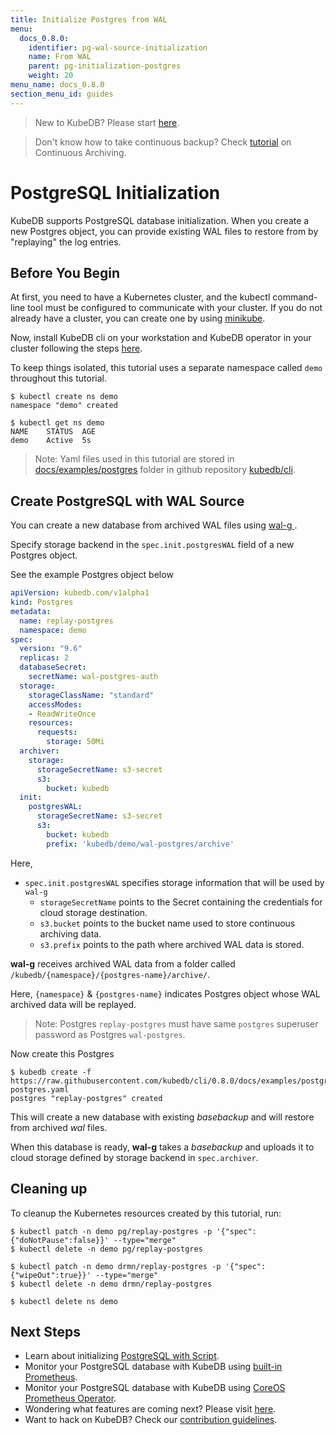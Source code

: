 ```yaml
---
title: Initialize Postgres from WAL
menu:
  docs_0.8.0:
    identifier: pg-wal-source-initialization
    name: From WAL
    parent: pg-initialization-postgres
    weight: 20
menu_name: docs_0.8.0
section_menu_id: guides
---
```


> New to KubeDB? Please start [here](/docs/0.8.0/concepts/README).

> Don't know how to take continuous backup?  Check [tutorial](/docs/0.8.0/guides/postgres/snapshot/continuous_archiving) on Continuous Archiving.

# PostgreSQL Initialization

KubeDB supports PostgreSQL database initialization. When you create a new Postgres object, you can provide existing WAL files to restore from by "replaying" the log entries.

## Before You Begin

At first, you need to have a Kubernetes cluster, and the kubectl command-line tool must be configured to communicate with your cluster.
If you do not already have a cluster, you can create one by using [minikube](https://github.com/kubernetes/minikube).

Now, install KubeDB cli on your workstation and KubeDB operator in your cluster following the steps [here](/docs/0.8.0/setup/install).

To keep things isolated, this tutorial uses a separate namespace called `demo` throughout this tutorial.

```console
$ kubectl create ns demo
namespace "demo" created

$ kubectl get ns demo
NAME    STATUS  AGE
demo    Active  5s
```

> Note: Yaml files used in this tutorial are stored in [docs/examples/postgres](https://github.com/kubedb/cli/tree/0.8.0/docs/examples/postgres) folder in github repository [kubedb/cli](https://github.com/kubedb/cli).

## Create PostgreSQL with WAL Source

You can create a new database from archived WAL files using [wal-g ](https://github.com/wal-g/wal-g).

Specify storage backend in the `spec.init.postgresWAL` field of a new Postgres object.

See the example Postgres object below

```yaml
apiVersion: kubedb.com/v1alpha1
kind: Postgres
metadata:
  name: replay-postgres
  namespace: demo
spec:
  version: "9.6"
  replicas: 2
  databaseSecret:
    secretName: wal-postgres-auth
  storage:
    storageClassName: "standard"
    accessModes:
    - ReadWriteOnce
    resources:
      requests:
        storage: 50Mi
  archiver:
    storage:
      storageSecretName: s3-secret
      s3:
        bucket: kubedb
  init:
    postgresWAL:
      storageSecretName: s3-secret
      s3:
        bucket: kubedb
        prefix: 'kubedb/demo/wal-postgres/archive'
```

Here,

- `spec.init.postgresWAL` specifies storage information that will be used by `wal-g`
  - `storageSecretName` points to the Secret containing the credentials for cloud storage destination.
  - `s3.bucket` points to the bucket name used to store continuous archiving data.
  - `s3.prefix` points to the path where archived WAL data is stored.

**wal-g** receives archived WAL data from a folder called `/kubedb/{namespace}/{postgres-name}/archive/`.

Here, `{namespace}` & `{postgres-name}` indicates Postgres object whose WAL archived data will be replayed.

> Note: Postgres `replay-postgres` must have same `postgres` superuser password as Postgres `wal-postgres`.

[//]: # (Describe authentication part. This should match with existing one)

Now create this Postgres

```console
$ kubedb create -f https://raw.githubusercontent.com/kubedb/cli/0.8.0/docs/examples/postgres/initialization/replay-postgres.yaml
postgres "replay-postgres" created
```

This will create a new database with existing _basebackup_ and will restore from archived _wal_ files.

When this database is ready, **wal-g** takes a _basebackup_ and uploads it to cloud storage defined by storage backend in `spec.archiver`.

## Cleaning up

To cleanup the Kubernetes resources created by this tutorial, run:

```console
$ kubectl patch -n demo pg/replay-postgres -p '{"spec":{"doNotPause":false}}' --type="merge"
$ kubectl delete -n demo pg/replay-postgres

$ kubectl patch -n demo drmn/replay-postgres -p '{"spec":{"wipeOut":true}}' --type="merge"
$ kubectl delete -n demo drmn/replay-postgres

$ kubectl delete ns demo
```

## Next Steps

- Learn about initializing [PostgreSQL with Script](/docs/0.8.0/guides/postgres/initialization/script_source).
- Monitor your PostgreSQL database with KubeDB using [built-in Prometheus](/docs/0.8.0/guides/postgres/monitoring/using-builtin-prometheus).
- Monitor your PostgreSQL database with KubeDB using [CoreOS Prometheus Operator](/docs/0.8.0/guides/postgres/monitoring/using-coreos-prometheus-operator).
- Wondering what features are coming next? Please visit [here](/docs/0.8.0/roadmap).
- Want to hack on KubeDB? Check our [contribution guidelines](/docs/0.8.0/CONTRIBUTING).
